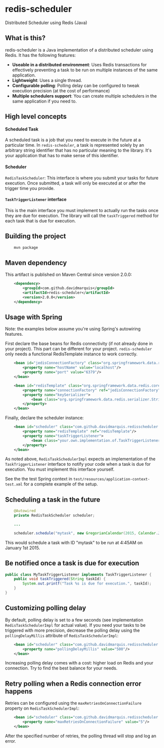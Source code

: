 redis-scheduler
===============

Distributed Scheduler using Redis (Java)

What is this?
-------------

redis-scheduler is a Java implementation of a distributed scheduler using Redis. It has the following features:

 - **Useable in a distributed environment**: Uses Redis transactions for effectively preventing a task to be run on
 multiple instances of the same application.
 - **Lightweight**: Uses a single thread.
 - **Configurable polling**: Polling delay can be configured to tweak execution precision (at the cost of performance)
 - **Multiple schedulers support**: You can create multiple schedulers in the same application if you need to.

High level concepts
-------------------

#### Scheduled Task

A scheduled task is a job that you need to execute in the future at a particular time.
In `redis-scheduler`, a task is represented solely by an arbitrary string identifier that has no particular meaning to the library.
It's your application that has to make sense of this identifier.

#### Scheduler

`RedisTaskScheduler`: This interface is where you submit your tasks for future execution.  Once submitted, a task will only be
executed at or after the trigger time you provide.

#### `TaskTriggerListener` interface

This is the main interface you must implement to actually run the tasks once they are due for execution. The library will
call the `taskTriggered` method for each task that is due for execution.


Building the project
--------------------

``` bash
    mvn package
```

Maven dependency
----------------

This artifact is published on Maven Central since version 2.0.0:

``` xml
    <dependency>
        <groupId>com.github.davidmarquis</groupId>
        <artifactId>redis-scheduler</artifactId>
        <version>2.0.0</version>
    </dependency>
```

Usage with Spring
-----------------

Note: the examples below assume you're using Spring's autowiring features.

First declare the base beans for Redis connectivity (if not already done in your project). This part can be different
for your project. `redis-scheduler` only needs a functional RedisTemplate instance to work correctly.

``` xml
    <bean id="jedisConnectionFactory" class="org.springframework.data.redis.connection.jedis.JedisConnectionFactory">
        <property name="hostName" value="localhost"/>
        <property name="port" value="6379"/>
    </bean>

    <bean id="redisTemplate" class="org.springframework.data.redis.core.RedisTemplate">
        <property name="connectionFactory" ref="jedisConnectionFactory"/>
        <property name="keySerializer">
            <bean class="org.springframework.data.redis.serializer.StringRedisSerializer"/>
        </property>
    </bean>
```

Finally, declare the scheduler instance:

``` xml
    <bean id="scheduler" class="com.github.davidmarquis.redisscheduler.impl.RedisTaskSchedulerImpl">
        <property name="redisTemplate" ref="redisTemplate"/>
        <property name="taskTriggerListener">
            <bean class="your.own.implementation.of.TaskTriggerListener"/>
        </property>
    </bean>
```

As noted above, `RedisTaskSchedulerImpl` expects an implementation of the `TaskTriggerListener` interface
to notify your code when a task is due for execution. You must implement this interface yourself.

See the the test Spring context in `test/resources/application-context-test.xml` for a complete example of the setup.


Scheduling a task in the future
-------------------------------

``` java
    @Autowired
    private RedisTaskScheduler scheduler;

    ...

    scheduler.schedule("mytask", new GregorianCalendar(2015, Calendar.JANUARY, 1, 4, 45, 0));
```

This would schedule a task with ID "mytask" to be run at 4:45AM on January 1st 2015.

Be notified once a task is due for execution
--------------------------------------------

``` java
public class MyTaskTriggerListener implements TaskTriggerListener {
    public void taskTriggered(String taskId) {
        System.out.printf("Task %s is due for execution.", taskId);
    }
}
```

Customizing polling delay
----------------------------------

By default, polling delay is set to a few seconds (see implementation `RedisTaskSchedulerImpl` for actual value). If
you need your tasks to be triggered with more precision, decrease the polling delay using the `pollingDelayMillis` attribute of `RedisTaskSchedulerImpl`:

``` xml
    <bean id="scheduler" class="com.github.davidmarquis.redisscheduler.impl.RedisTaskSchedulerImpl">
        <property name="pollingDelayMillis" value="500"/>
    </bean>
```

Increasing polling delay comes with a cost: higher load on Redis and your connection.
Try to find the best balance for your needs.

Retry polling when a Redis connection error happens
---------------------------------------------------

Retries can be configured using the `maxRetriesOnConnectionFailure` property on `RedisTaskSchedulerImpl`:

``` xml
    <bean id="scheduler" class="com.github.davidmarquis.redisscheduler.impl.RedisTaskSchedulerImpl">
        <property name="maxRetriesOnConnectionFailure" value="5"/>
    </bean>
```

After the specified number of retries, the polling thread will stop and log an error.
